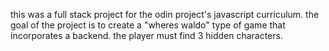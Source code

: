 this was a full stack project for the odin project's javascript curriculum. the goal of the project is to create a "wheres waldo" type of game that incorporates a backend. the player must find 3 hidden characters.